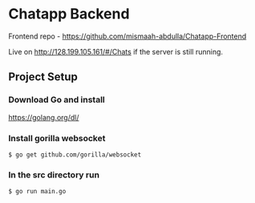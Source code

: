 # Chatapp Backend
Frontend repo - https://github.com/mismaah-abdulla/Chatapp-Frontend

Live on http://128.199.105.161/#/Chats if the server is still running.

## Project Setup
### Download Go and install
https://golang.org/dl/

### Install gorilla websocket
```
$ go get github.com/gorilla/websocket
```

### In the src directory run
```
$ go run main.go
```
